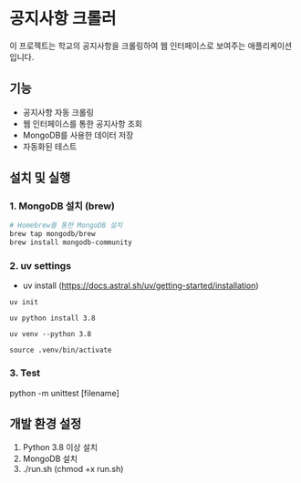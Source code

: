 # 공지사항 크롤러

이 프로젝트는 학교의 공지사항을 크롤링하여 웹 인터페이스로 보여주는 애플리케이션입니다.

## 기능

- 공지사항 자동 크롤링
- 웹 인터페이스를 통한 공지사항 조회
- MongoDB를 사용한 데이터 저장
- 자동화된 테스트

## 설치 및 실행

### 1. MongoDB 설치 (brew)

```bash
# Homebrew를 통한 MongoDB 설치
brew tap mongodb/brew
brew install mongodb-community
```

### 2. uv settings

- uv install (https://docs.astral.sh/uv/getting-started/installation)

```
uv init

uv python install 3.8

uv venv --python 3.8

source .venv/bin/activate
```

### 3. Test

python -m unittest [filename]


## 개발 환경 설정

1. Python 3.8 이상 설치
2. MongoDB 설치
3. ./run.sh (chmod +x run.sh)
